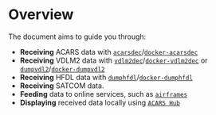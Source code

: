 # Overview

The document aims to guide you through:

* **Receiving** ACARS data with [`acarsdec`](https://github.com/TLeconte/acarsdec)/[`docker-acarsdec`](https:/github.com/sdre-enthusiasts/docker-acarsdec)
* **Receiving** VDLM2 data with [`vdlm2dec`](https://github.com/TLeconte/vdlm2dec)/[`docker-vdlm2dec`](https:/github.com/sdre-enthusiasts/docker-vdlm2dec) or [`dumpvdl2`](https://github.com/szpajder/dumpvdl2)/[`docker-dumpvdl2`](https:/github.com/sdre-enthusiasts/docker-dumpvdl2)
* **Receiving** HFDL data with [`dumphfdl`](https://github.com/szpajder/dumphfdl)/[`docker-dumphfdl`](https:/github.com/sdre-enthusiasts/docker-dumphfdl)
* **Receiving** SATCOM data.
* **Feeding** data to online services, such as [`airframes`](airframes.io)
* **Displaying** received data locally using [`ACARS Hub`](https://github.com/sdre-enthusiasts/docker-acarshub)
